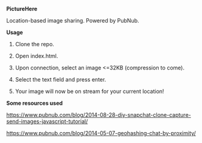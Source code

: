 **PictureHere**

Location-based image sharing. Powered by PubNub.

**Usage**

1. Clone the repo.

2. Open index.html.

3. Upon connection, select an image <=32KB (compression to come).

4. Select the text field and press enter.

5. Your image will now be on stream for your current location!

**Some resources used**

https://www.pubnub.com/blog/2014-08-28-diy-snapchat-clone-capture-send-images-javascript-tutorial/

https://www.pubnub.com/blog/2014-05-07-geohashing-chat-by-proximity/
